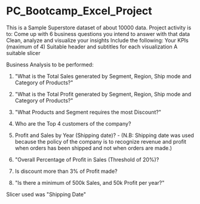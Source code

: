 # PC_Bootcamp_Excel_Project

This is a Sample Superstore dataset of about 10000 data.
Project activity is to:
Come up with 6 business questions you intend to answer with that data
Clean, analyze and visualize your insights 
Include the following:
Your KPIs (maximum of 4)
Suitable header and subtitles for each visualization
A suitable slicer


Business Analysis to be performed:
1. "What is the Total Sales generated by Segment, Region, Ship mode and Category of Products?"

2. "What is the Total Profit generated by Segment, Region, Ship mode and Category of Products?"

3. "What Products and Segment requires the most Discount?"

4. Who are the Top 4 customers of the company?

5. Profit and Sales by Year (Shipping date)? - (N.B: Shipping date was used because the policy of the company is to recognize revenue and profit when orders has been shipped and not when orders are made.)

6. "Overall Percentage of Profit in Sales (Threshold of 20%)?

7. Is discount more than 3% of Profit made?

8. "Is there a minimum of 500k Sales, and 50k Profit per year?"


Slicer used was "Shipping Date"
